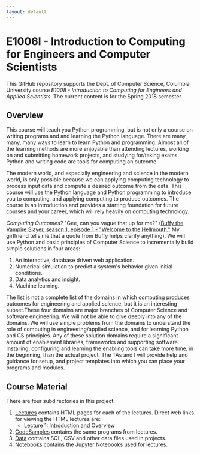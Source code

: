 ```yaml
---
layout: default
---
```


# E1006I - Introduction to Computing for Engineers and Computer Scientists

This GitHub repository supports the Dept. of Computer Science, Columbia University course
_E1008 - Introduction to Computing for Engineers and Applied Scientists_. The current content is for
the Spring 2018 semester.

## Overview

This course will teach you Python programming, but is not only a course on writing programs and
and learning the Python
language. There are many, many, many ways to learn to learn Python and programming.
Almost all of the learning methods are more enjoyable than attending lectures,
working on and submitting homework projects, and studying for/taking exams.
Python and writing code are tools for computing an outcome.

The modern world,
and especially engineering and science in the modern world, is only possible because we can
applying computing technology to
process input data and compute a desired outcome from the data.
This course will use the Python language and
Python programming to introduce you to computing,
and applying computing to produce outcomes. The course is an introduction and provides a
starting foundation for future courses and your career, which will rely heavily on computing technology.

_Computing Outcomes?_ "Gee, can you vague that up for me?"
([Buffy the Vampire Slayer, season 1, episode 1 - "Welcome to the Hellmouth."](https://en.wikipedia.org/wiki/Welcome_to_the_Hellmouth) My girlfriend
tells me that a quote from Buffy helps clarify anything).
We will use Python and basic principles of Computer Science to incrementally build simple solutions in
four areas:
1. An interactive, database driven web application.
1. Numerical simulation to predict a system's behavior given initial conditions.
1. Data analytics and insight.
1. Machine learning.

The list is not a complete list of the domains in which computing produces outcomes
for engineering and applied science, but it is
an interesting subset.These four domains are major branches of Computer
Science and software engineering. We will not be able to dive deeply into
any of the domains. We will use simple problems from the domains to understand
the role of computing in engineering/applied science, and for learning
Python and CS principles. Any of these solution domains require a
significant amount of enablement libraries, frameworks and supporting software.
Installing, configuring and learning the enabling tools can take more time, in the beginning,
than the actual project. The TAs and I will provide help and guidance for setup, and project
templates into which you can place your programs and modules.

## Course Material

There are four subdirectories in this project:

1. [Lectures](/Lectures) contains HTML pages for each of the lectures. Direct web links for
viewing the HTML lectures are:
    - [Lecture 1: Introduction and Overview](/Lectures/Lecture_1_Introduction)
1. [CodeSamples](/CodeSamples) contains the same programs from lectures.
1. [Data](/Data) contains SQL, CSV and other data files used in projects.
1. [Notebooks](/Notebooks) contains the [Jupyter](http://jupyter.org/) Notebooks used
for lectures.
